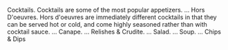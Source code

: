 Cocktails. Cocktails are some of the most popular appetizers. ...
Hors D'oeuvres. Hors d'oeuvres are immediately different cocktails in that they can be served hot or cold, and come highly seasoned rather than with cocktail sauce. ...
Canape. ...
Relishes & Crudite. ...
Salad. ...
Soup. ...
Chips & Dips
